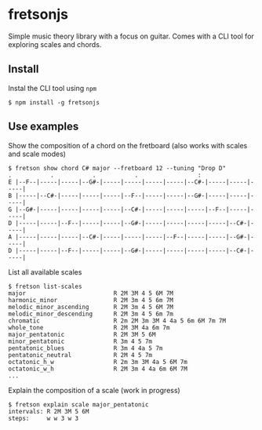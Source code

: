 # fretsonjs

Simple music theory library with a focus on guitar. Comes with a CLI tool
for exploring scales and chords.

## Install

Instal the CLI tool using `npm`
```
$ npm install -g fretsonjs
```

## Use examples

Show the composition of a chord on the fretboard (also works with scales and scale modes)
```
$ fretson show chord C# major --fretboard 12 --tuning "Drop D"
.           .           .           .                 :
E |--F--|-----|-----|--G#-|-----|-----|-----|-----|--C#-|-----|-----|-----|
B |-----|--C#-|-----|-----|-----|--F--|-----|-----|--G#-|-----|-----|-----|
G |--G#-|-----|-----|-----|-----|--C#-|-----|-----|-----|--F--|-----|-----|
D |-----|-----|--F--|-----|-----|--G#-|-----|-----|-----|-----|--C#-|-----|
A |-----|-----|-----|--C#-|-----|-----|-----|--F--|-----|-----|--G#-|-----|
D |-----|-----|--F--|-----|-----|--G#-|-----|-----|-----|-----|--C#-|-----|
```

List all available scales
```
$ fretson list-scales
major                         R 2M 3M 4 5 6M 7M
harmonic_minor                R 2M 3m 4 5 6m 7M
melodic_minor_ascending       R 2M 3m 4 5 6M 7M
melodic_minor_descending      R 2M 3m 4 5 6m 7m
chromatic                     R 2m 2M 3m 3M 4 4a 5 6m 6M 7m 7M
whole_tone                    R 2M 3M 4a 6m 7m
major_pentatonic              R 2M 3M 5 6M
minor_pentatonic              R 3m 4 5 7m
pentatonic_blues              R 3m 4 4a 5 7m
pentatonic_neutral            R 2M 4 5 7m
octatonic_h_w                 R 2m 3m 3M 4a 5 6M 7m
octatonic_w_h                 R 2M 3m 4 4a 6m 6M 7M
...
```

Explain the composition of a scale (work in progress)
```
$ fretson explain scale major_pentatonic
intervals: R 2M 3M 5 6M
steps:     w w 3 w 3
```
